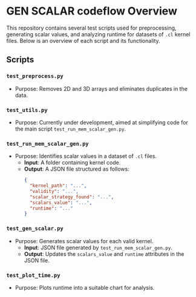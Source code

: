 # GEN SCALAR codeflow Overview

This repository contains several test scripts used for preprocessing, generating scalar values, and analyzing runtime for datasets of `.cl` kernel files. Below is an overview of each script and its functionality.

## Scripts

### `test_preprocess.py`
- Purpose: Removes 2D and 3D arrays and eliminates duplicates in the data.

### `test_utils.py`
- Purpose: Currently under development, aimed at simplifying code for the main script `test_run_mem_scalar_gen.py`.

### `test_run_mem_scalar_gen.py`
- Purpose: Identifies scalar values in a dataset of `.cl` files.
  - **Input**: A folder containing kernel code.
  - **Output**: A JSON file structured as follows:
    ```json
    {
      "kernel_path": "...",
      "validity": "...",
      "scalar_strategy_found": "...",
      "scalars_value": "...",
      "runtime": "..."
    }
    ```

### `test_gen_scalar.py`
- Purpose: Generates scalar values for each valid kernel.
  - **Input**: JSON file generated by `test_run_mem_scalar_gen.py`.
  - **Output**: Updates the `scalars_value` and `runtime` attributes in the JSON file.

### `test_plot_time.py`
- Purpose: Plots runtime into a suitable chart for analysis.
